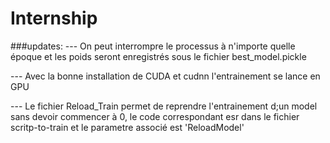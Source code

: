 # Internship

###updates:
--- On peut interrompre le processus à n'importe quelle époque et les poids seront enregistrés sous le fichier best_model.pickle  


--- Avec la bonne installation de CUDA et cudnn l'entrainement se lance en GPU


--- Le fichier Reload_Train permet de reprendre l'entrainement d;un model sans devoir commencer à 0, le code correspondant esr dans le fichier scritp-to-train et le parametre associé est 'ReloadModel'